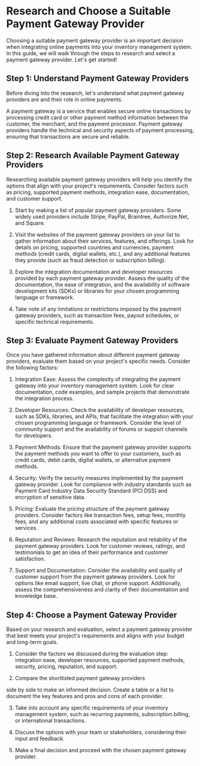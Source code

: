 # Research and Choose a Suitable Payment Gateway Provider

Choosing a suitable payment gateway provider is an important decision when integrating online payments into your inventory management system. In this guide, we will walk through the steps to research and select a payment gateway provider. Let's get started!

## Step 1: Understand Payment Gateway Providers

Before diving into the research, let's understand what payment gateway providers are and their role in online payments.

A payment gateway is a service that enables secure online transactions by processing credit card or other payment method information between the customer, the merchant, and the payment processor. Payment gateway providers handle the technical and security aspects of payment processing, ensuring that transactions are secure and reliable.

## Step 2: Research Available Payment Gateway Providers

Researching available payment gateway providers will help you identify the options that align with your project's requirements. Consider factors such as pricing, supported payment methods, integration ease, documentation, and customer support.

1. Start by making a list of popular payment gateway providers. Some widely used providers include Stripe, PayPal, Braintree, Authorize.Net, and Square.

2. Visit the websites of the payment gateway providers on your list to gather information about their services, features, and offerings. Look for details on pricing, supported countries and currencies, payment methods (credit cards, digital wallets, etc.), and any additional features they provide (such as fraud detection or subscription billing).

3. Explore the integration documentation and developer resources provided by each payment gateway provider. Assess the quality of the documentation, the ease of integration, and the availability of software development kits (SDKs) or libraries for your chosen programming language or framework.

4. Take note of any limitations or restrictions imposed by the payment gateway providers, such as transaction fees, payout schedules, or specific technical requirements.

## Step 3: Evaluate Payment Gateway Providers

Once you have gathered information about different payment gateway providers, evaluate them based on your project's specific needs. Consider the following factors:

1. Integration Ease: Assess the complexity of integrating the payment gateway into your inventory management system. Look for clear documentation, code examples, and sample projects that demonstrate the integration process.

2. Developer Resources: Check the availability of developer resources, such as SDKs, libraries, and APIs, that facilitate the integration with your chosen programming language or framework. Consider the level of community support and the availability of forums or support channels for developers.

3. Payment Methods: Ensure that the payment gateway provider supports the payment methods you want to offer to your customers, such as credit cards, debit cards, digital wallets, or alternative payment methods.

4. Security: Verify the security measures implemented by the payment gateway provider. Look for compliance with industry standards such as Payment Card Industry Data Security Standard (PCI DSS) and encryption of sensitive data.

5. Pricing: Evaluate the pricing structure of the payment gateway providers. Consider factors like transaction fees, setup fees, monthly fees, and any additional costs associated with specific features or services.

6. Reputation and Reviews: Research the reputation and reliability of the payment gateway providers. Look for customer reviews, ratings, and testimonials to get an idea of their performance and customer satisfaction.

7. Support and Documentation: Consider the availability and quality of customer support from the payment gateway providers. Look for options like email support, live chat, or phone support. Additionally, assess the comprehensiveness and clarity of their documentation and knowledge base.

## Step 4: Choose a Payment Gateway Provider

Based on your research and evaluation, select a payment gateway provider that best meets your project's requirements and aligns with your budget and long-term goals.

1. Consider the factors we discussed during the evaluation step: integration ease, developer resources, supported payment methods, security, pricing, reputation, and support.

2. Compare the shortlisted payment gateway providers

 side by side to make an informed decision. Create a table or a list to document the key features and pros and cons of each provider.

3. Take into account any specific requirements of your inventory management system, such as recurring payments, subscription billing, or international transactions.

4. Discuss the options with your team or stakeholders, considering their input and feedback.

5. Make a final decision and proceed with the chosen payment gateway provider.

